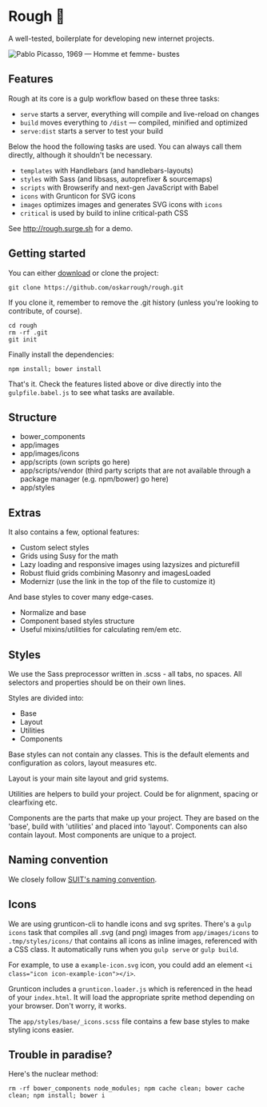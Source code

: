 # Rough  🌴

A well-tested, boilerplate for developing new internet projects.

![Pablo Picasso, 1969 — Homme et femme- bustes](http://i.imgur.com/nSxXkO5.jpg)

## Features

Rough at its core is a gulp workflow based on these three tasks:

- `serve` starts a server, everything will compile and live-reload on changes
- `build` moves everything to `/dist` — compiled, minified and optimized
- `serve:dist` starts a server to test your build

Below the hood the following tasks are used. You can always call them directly, although it shouldn't be necessary.

- `templates` with Handlebars (and handlebars-layouts)
- `styles` with Sass (and libsass, autoprefixer & sourcemaps)
- `scripts` with Browserify and next-gen JavaScript with Babel
- `icons` with Grunticon for SVG icons
- `images` optimizes images and generates SVG icons with `icons`
- `critical` is used by build to inline critical-path CSS

See http://rough.surge.sh for a demo.

## Getting started

You can either [download](https://github.com/oskarrough/rough/archive/master.zip) or clone the project:

```
git clone https://github.com/oskarrough/rough.git
```

If you clone it, remember to remove the .git history (unless you're looking to contribute, of course).

```
cd rough
rm -rf .git
git init
```

Finally install the dependencies:

```
npm install; bower install
```

That's it. Check the features listed above or dive directly into the `gulpfile.babel.js` to see what tasks are available.

## Structure

- bower_components
- app/images
- app/images/icons
- app/scripts (own scripts go here)
- app/scripts/vendor (third party scripts that are not available through a package manager (e.g. npm/bower) go here)
- app/styles

## Extras

It also contains a few, optional features:

- Custom select styles
- Grids using Susy for the math
- Lazy loading and responsive images using lazysizes and picturefill
- Robust fluid grids combining Masonry and imagesLoaded
- Modernizr (use the link in the top of the file to customize it)

And base styles to cover many edge-cases.

- Normalize and base
- Component based styles structure
- Useful mixins/utilities for calculating rem/em etc.

## Styles

We use the Sass preprocessor written in .scss - all tabs, no spaces. All selectors and properties should be on their own lines.

Styles are divided into:

- Base
- Layout
- Utilities
- Components

Base styles can not contain any classes. This is the default elements and configuration as colors, layout measures etc.

Layout is your main site layout and grid systems.

Utilities are helpers to build your project. Could be for alignment, spacing or clearfixing etc.

Components are the parts that make up your project. They are based on the 'base', build with 'utilities' and placed into 'layout'. Components can also contain layout. Most components are unique to a project.

## Naming convention

We closely follow [SUIT's naming convention](https://github.com/suitcss/suit/blob/master/doc/naming-conventions.md).

## Icons

We are using grunticon-cli to handle icons and svg sprites. There's a `gulp icons` task that compiles all .svg (and png) images from `app/images/icons` to `.tmp/styles/icons/` that contains all icons as inline images, referenced with a CSS class. It automatically runs when you `gulp serve` or `gulp build`.

For example, to use a `example-icon.svg` icon, you could add an element `<i class="icon icon-example-icon"></i>`.

Grunticon includes a `grunticon.loader.js` which is referenced in the head of your `index.html`. It will load the appropriate sprite method depending on your browser. Don't worry, it works.

The `app/styles/base/_icons.scss` file contains a few base styles to make styling icons easier.

## Trouble in paradise?

Here's the nuclear method:

`rm -rf bower_components node_modules; npm cache clean; bower cache clean; npm install; bower i`
